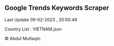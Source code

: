 

## Google Trends Keywords Scraper 
 
Last Update 09-02-2023 , 20:50:49

Country List :
VIETNAM.json



© Abdul Muttaqin 
